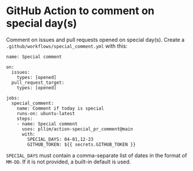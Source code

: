 # GitHub Action to comment on special day(s)

Comment on issues and pull requests opened on special day(s).
Create a `.github/workflows/special_comment.yml` with this:

```
name: Special comment

on:
  issues:
    types: [opened]
  pull_request_target:
    types: [opened]

jobs:
  special_comment:
    name: Comment if today is special
    runs-on: ubuntu-latest
    steps:
    - name: Special comment
      uses: pllim/action-special_pr_comment@main
      with:
        SPECIAL_DAYS: 04-01,12-23
        GITHUB_TOKEN: ${{ secrets.GITHUB_TOKEN }}
```

`SPECIAL_DAYS` must contain a comma-separate list of dates in the format of
`MM-DD`. If it is not provided, a built-in default is used.
